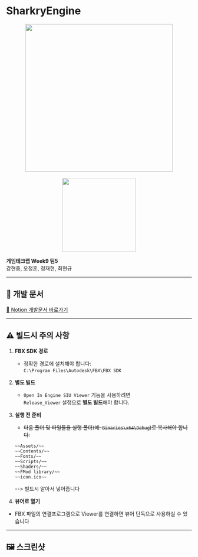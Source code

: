 # SharkryEngine

<p align="center">
  <img src="https://github.com/user-attachments/assets/5bf8b16d-a603-4b53-af6f-fa230b98b58c" width="400"/><br/><br/>
  <img src="https://github.com/user-attachments/assets/0075f6ac-2de1-4a21-9103-41d74da922b4" width="200"/>
</p>

**게임테크랩 Week9 팀5**  
강현중, 오정훈, 정재현, 최현규

---

## 📄 개발 문서

[📎 Notion 개발문서 바로가기](https://www.notion.so/W09-Team5-1ece29fe416d80668192e4191e059413)

---

## ⚠️ 빌드시 주의 사항

1. **FBX SDK 경로**
   - 정확한 경로에 설치해야 합니다:  
     `C:\Program Files\Autodesk\FBX\FBX SDK`

2. **별도 빌드**
   - `Open In Engine SIU Viewer` 기능을 사용하려면  
     `Release_Viewer` 설정으로 **별도 빌드**해야 합니다.

3. **실행 전 준비**
   -  ~~다음 폴더 및 파일들을 실행 폴더(예: `Binaries\x64\Debug`)로 복사해야 합니다:~~  

     ```
     ~~Assets/~~  
    ~~Contents/~~  
    ~~Fonts/~~  
    ~~Scripts/~~  
    ~~Shaders/~~  
    ~~FMod library/~~  
    ~~icon.ico~~  
     ```
     --> 빌드시 알아서 넣어줍니다
4. **뷰어로 열기**
  - FBX 파일의 연결프로그램으로 Viewer를 연결하면 뷰어 단독으로 사용하실 수 있습니다
---

## 🖼️ 스크린샷


